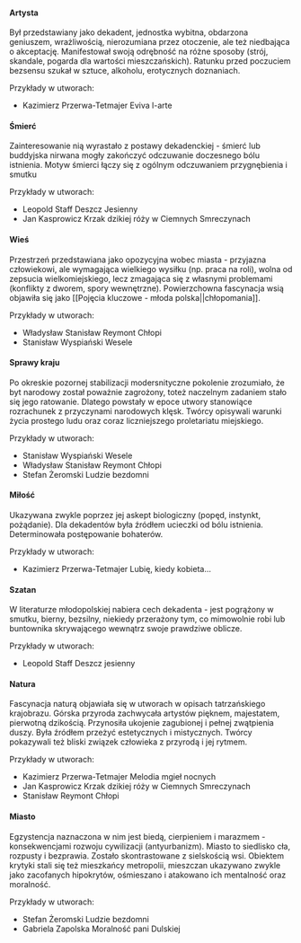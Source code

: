 #### Artysta
Był przedstawiany jako dekadent, jednostka wybitna, obdarzona geniuszem, wrażliwością, nierozumiana przez otoczenie, ale też niedbająca o akceptację. Manifestował swoją odrębność na różne sposoby (strój, skandale, pogarda dla wartości mieszczańskich). Ratunku przed poczuciem bezsensu szukał w sztuce, alkoholu, erotycznych doznaniach.

Przykłady w utworach:
- Kazimierz Przerwa-Tetmajer Eviva l-arte

#### Śmierć
Zainteresowanie nią wyrastało z postawy dekadenckiej - śmierć lub buddyjska nirwana mogły zakończyć odczuwanie doczesnego bólu istnienia. Motyw śmierci łączy się z ogólnym odczuwaniem przygnębienia i smutku

Przykłady w utworach:
- Leopold Staff Deszcz Jesienny
- Jan Kasprowicz Krzak dzikiej róży w Ciemnych Smreczynach

#### Wieś
Przestrzeń przedstawiana jako opozycyjna wobec miasta - przyjazna człowiekowi, ale wymagająca wielkiego wysiłku (np. praca na roli), wolna od zepsucia wielkomiejskiego, lecz zmagająca się z własnymi problemami (konflikty z dworem, spory wewnętrzne). Powierzchowna fascynacja wsią objawiła się jako [[Pojęcia kluczowe - młoda polska||chłopomania]].

Przykłady w utworach:
- Władysław Stanisław Reymont Chłopi
- Stanisław Wyspiański Wesele

#### Sprawy kraju
Po okreskie pozornej stabilizacji modersnityczne pokolenie zrozumiało, że byt narodowy został poważnie zagrożony, toteż naczelnym zadaniem stało się jego ratowanie. Dlatego powstały w epoce utwory stanowiące rozrachunek z przyczynami narodowych klęsk. Twórcy opisywali warunki życia prostego ludu oraz coraz liczniejszego proletariatu miejskiego.

Przykłady w utworach:
- Stanisław Wyspiański Wesele
- Władysław Stanisław Reymont Chłopi
- Stefan Żeromski Ludzie bezdomni

#### Miłość
Ukazywana zwykle poprzez jej askept biologiczny (popęd, instynkt, pożądanie). Dla dekadentów była źródłem ucieczki od bólu istnienia. Determinowała postępowanie bohaterów. 

Przykłady w utworach:
- Kazimierz Przerwa-Tetmajer Lubię, kiedy kobieta...

#### Szatan
W literaturze młodopolskiej nabiera cech dekadenta - jest pogrążony w smutku, bierny, bezsilny, niekiedy przerażony tym, co mimowolnie robi lub buntownika skrywającego wewnątrz swoje prawdziwe oblicze.

Przykłady w utworach:
- Leopold Staff Deszcz jesienny

#### Natura
Fascynacja naturą objawiała się w utworach w opisach tatrzańskiego krajobrazu. Górska przyroda zachwycała artystów pięknem, majestatem, pierwotną dzikością. Przynosiła ukojenie zagubionej i pełnej zwątpienia duszy. Była źródłem przeżyć estetycznych i mistycznych. Twórcy pokazywali też bliski związek człowieka z przyrodą i jej rytmem.

Przykłady w utworach:
- Kazimierz Przerwa-Tetmajer Melodia mgieł nocnych
- Jan Kasprowicz Krzak dzikiej róży w Ciemnych Smreczynach
- Stanisław Reymont Chłopi

#### Miasto
Egzystencja naznaczona w nim jest biedą, cierpieniem i marazmem - konsekwencjami rozwoju cywilizacji (antyurbanizm). Miasto to siedlisko cła, rozpusty i bezprawia. Zostało skontrastowane z sielskością wsi. Obiektem krytyki stali się też mieszkańcy metropolii, mieszczan ukazywano zwykle jako zacofanych hipokrytów, ośmieszano i atakowano ich mentalność oraz moralność.

Przykłady w utworach:
- Stefan Żeromski Ludzie bezdomni
- Gabriela Zapolska Moralność pani Dulskiej